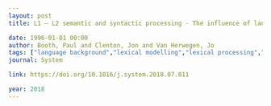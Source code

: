 ```yaml
---
layout: post
title: L1 – L2 semantic and syntactic processing - The influence of language proximity

date: 1996-01-01 00:00
author: Booth, Paul and Clenton, Jon and Van Herwegen, Jo
tags: ["language background","lexical modelling","lexical processing","semantics and syntax"]
journal: System

link: https://doi.org/10.1016/j.system.2018.07.011

year: 2018
---
```



